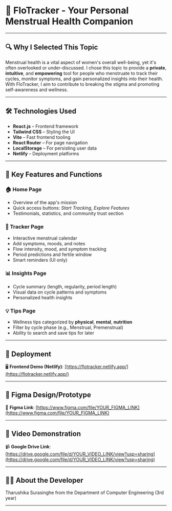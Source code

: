 # 🌸 FloTracker - Your Personal Menstrual Health Companion
---

## 🔍 Why I Selected This Topic

Menstrual health is a vital aspect of women's overall well-being, yet it's often overlooked or under-discussed. I chose this topic to provide a **private**, **intuitive**, and **empowering** tool for people who menstruate to track their cycles, monitor symptoms, and gain personalized insights into their health. With FloTracker, I aim to contribute to breaking the stigma and promoting self-awareness and wellness.

---

## 🛠️ Technologies Used

- **React.js** – Frontend framework  
- **Tailwind CSS** – Styling the UI  
- **Vite** – Fast frontend tooling  
- **React Router** – For page navigation  
- **LocalStorage** – For persisting user data  
- **Netlify** – Deployment platforms  

---

## 🌟 Key Features and Functions

### 🏠 Home Page
- Overview of the app's mission  
- Quick access buttons: *Start Tracking*, *Explore Features*  
- Testimonials, statistics, and community trust section  

### 📅 Tracker Page
- Interactive menstrual calendar  
- Add symptoms, moods, and notes  
- Flow intensity, mood, and symptom tracking  
- Period predictions and fertile window  
- Smart reminders (UI only)  

### 📊 Insights Page
- Cycle summary (length, regularity, period length)  
- Visual data on cycle patterns and symptoms  
- Personalized health insights  

### 💡 Tips Page
- Wellness tips categorized by **physical**, **mental**, **nutrition**  
- Filter by cycle phase (e.g., Menstrual, Premenstrual)  
- Ability to search and save tips for later  

---

## 🚀 Deployment
 
🖥️ **Frontend Demo (Netlify)**: [https://flotracker.netlify.app/](https://flotracker.netlify.app/)

---

## 🎨 Figma Design/Prototype

📌 **Figma Link**: [https://www.figma.com/file/YOUR_FIGMA_LINK](https://www.figma.com/file/YOUR_FIGMA_LINK)

---

## 🎥 Video Demonstration

📹 **Google Drive Link**:  
[https://drive.google.com/file/d/YOUR_VIDEO_LINK/view?usp=sharing](https://drive.google.com/file/d/YOUR_VIDEO_LINK/view?usp=sharing)

---

## 👩‍🎓 About the Developer

Tharushika Surasinghe from the Department of Computer Engineering (3rd year)


---

